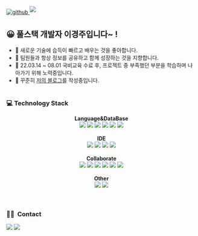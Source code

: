 <a href="https://github.com/j2h5" target="_blank">
  <img src=https://img.shields.io/badge/github-%2324292e.svg?&style=for-the-badge&logo=github&logoColor=white alt=github style="margin-bottom: 5px;" />
</a>
<a href="https://j2h5.tistory.com/" target="_blank">
  <img src=https://img.shields.io/badge/blog-%2324292e.svg?&style=for-the-badge&logo=blog&logoColor=white style="margin-bottom: 5px;" />
</a>

## 😀 풀스택 개발자 이경주입니다~ ! 

- 🔭 새로운 기술에 습득이 빠르고 배우는 것을 좋아합니다.
- 👯 팀원들과 항상 정보를 공유하고 함께 성장하는 것을 지향합니다.
- 🌱 22.03.14 ~ 08.01 국비교육 수료 후, 프로젝트 중 부족했던 부분을 학습하며 나아가기 위해 노력중입니다.
- 📝 꾸준히 [저의 블로그](https://j2h5.tistory.com/)를 작성중입니다.
<br/><br/>

### 💻 Technology Stack <br>

<div align="center">
<div align="center"><b>Language&DataBase</b></div>
<img src="https://img.shields.io/badge/Java-007396?style=flat-square&logo=java&logoColor=white"/>
<img src="https://img.shields.io/badge/HTML-E34F26?style=flat-square&logo=html5&logoColor=white"/>
<img src="https://img.shields.io/badge/CSS-1572B6?style=flat-square&logo=css3&logoColor=white"/>
<img src="https://img.shields.io/badge/JavaScript-F7DF1E?style=flat-square&logo=javascript&logoColor=white"/>
<img src="https://img.shields.io/badge/MySQL-4479A1?style=flat-square&logo=mysql&logoColor=white"/>
<img src="https://img.shields.io/badge/oracle-F80000?style=flat-square&logo=oracle&logoColor=white">
<br/><br/>
<div align="center"><b>IDE</b></div>
<img src="https://img.shields.io/badge/VisualStudioCode-007ACC?style=flat-square&logo=visualstudiocode&logoColor=white"/>
<img src="https://img.shields.io/badge/VisualStudio-5C2D91?style=flat-square&logo=visualstudio&logoColor=white"/>
<img src="https://img.shields.io/badge/IntelliJ-000000?style=flat-square&logo=intellijidea&logoColor=white"/>
<img src="https://img.shields.io/badge/Eclipse-2C2255?style=flat-square&logo=Eclipseide&logoColor=white"/>
<br/><br/>
<div align="center"><b>Collaborate</b></div>
<img src="https://img.shields.io/badge/Git-F05032?style=flat-square&logo=git&logoColor=white"/>
<img src="https://img.shields.io/badge/Github-181717?style=flat-square&logo=github&logoColor=white"/>
<img src="https://img.shields.io/badge/Notion-000000?style=flat-square&logo=notion&logoColor=white"/>
<img src="https://img.shields.io/badge/Slack-4A154B?style=flat-square&logo=slack&logoColor=white"/>
<img src="https://img.shields.io/badge/Figma-F24E1E?style=flat-square&logo=Figma&logoColor=white">
<img src="https://img.shields.io/badge/Trello-0052CC?style=flat-square&logo=Trello&logoColor=white">
<br/><br/>
<div align="center"><b>Other</b></div>
<img src="https://img.shields.io/badge/AWS-232F3E?style=flat-square&logo=amazonaws&logoColor=white"/>
<img src="https://img.shields.io/badge/Postman-FF6C37?style=flat-square&logo=postman&logoColor=white"/>
</div><br/><br/> 

### 🤝🏻 &nbsp;Contact
<a href="mailto:oe5959@naver.com"><img src="https://img.shields.io/badge/-oe5959@naver.com-03C75A?style=flat&logo=Naver&logoColor=white"/></a>
<a href="https://instagram.com/jj2_h5"><img src="https://img.shields.io/badge/-@jj2h_5-E4405F?style=flat&logo=Instagram&logoColor=white"/></a>
